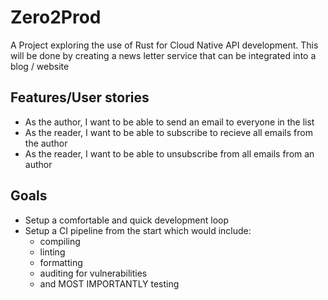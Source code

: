 # Zero2Prod

A Project exploring the use of Rust for Cloud Native API development.
This will be done by creating a news letter service that can be integrated into a blog / website

## Features/User stories
- As the author, I want to be able to send an email to everyone in the list
- As the reader, I want to be able to subscribe to recieve all emails from the author
- As the reader, I want to be able to unsubscribe from all emails from an author

## Goals
- Setup a comfortable and quick development loop
- Setup a CI pipeline from the start which would include:
  - compiling
  - linting
  - formatting
  - auditing for vulnerabilities
  - and MOST IMPORTANTLY testing
